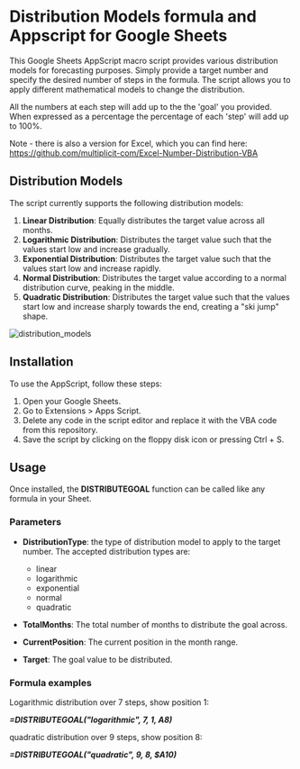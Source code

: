 # Distribution Models formula and Appscript for Google Sheets

This Google Sheets AppScript macro script provides various distribution models for forecasting purposes. Simply provide a target number and specify the desired number of steps in the formula. The script allows you to apply different mathematical models to change the distribution.

All the numbers at each step will add up to the the 'goal' you provided. When expressed as a percentage the percentage of each 'step' will add up to 100%.

Note - there is also a version for Excel, which you can find here: https://github.com/multiplicit-com/Excel-Number-Distribution-VBA 

## Distribution Models

The script currently supports the following distribution models:

1. **Linear Distribution**: Equally distributes the target value across all months.
2. **Logarithmic Distribution**: Distributes the target value such that the values start low and increase gradually.
3. **Exponential Distribution**: Distributes the target value such that the values start low and increase rapidly.
4. **Normal Distribution**: Distributes the target value according to a normal distribution curve, peaking in the middle.
5. **Quadratic Distribution**: Distributes the target value such that the values start low and increase sharply towards the end, creating a "ski jump" shape.

![distribution_models](https://github.com/multiplicit-com/Excel-Number-Distribution-VBA/assets/127529943/ba33b90a-df10-4d72-a0cb-845f72149f7b)


## Installation
To use the AppScript, follow these steps:

1. Open your Google Sheets.
2. Go to Extensions > Apps Script.
3. Delete any code in the script editor and replace it with the VBA code from this repository.
4. Save the script by clicking on the floppy disk icon or pressing Ctrl + S.

## Usage
Once installed, the **DISTRIBUTEGOAL** function can be called like any formula in your Sheet.

### Parameters

* **DistributionType**: the type of distribution model to apply to the target number.
  The accepted distribution types are:
  * linear
  * logarithmic
  * exponential
  * normal
  * quadratic
    
* **TotalMonths**: The total number of months to distribute the goal across.
* **CurrentPosition**: The current position in the month range.
* **Target**: The goal value to be distributed.


### Formula examples

Logarithmic distribution over 7 steps, show position 1:

 **_=DISTRIBUTEGOAL("logarithmic", 7, 1, $A$8)_**


quadratic distribution over 9 steps, show position 8:

 **_=DISTRIBUTEGOAL("quadratic", 9, 8, $A10)_**

